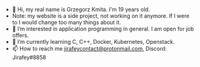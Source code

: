 - 👋 Hi, my real name is Grzegorz Kmita. I'm 19 years old.
- Note: my website is a side project, not working on it anymore. If I were to I would change too many things about it.
- 👀 I’m interested in application programming in general. I am open for job offers.
- 🌱 I’m currently learning C, C++, Docker, Kubernetes, Openstack.
- 📫 How to reach me jirafeycontact@protonmail.com, Discord: Jirafey#8858
<!---
✨ My games portfolio: https://jirafey.itch.io/
--->
